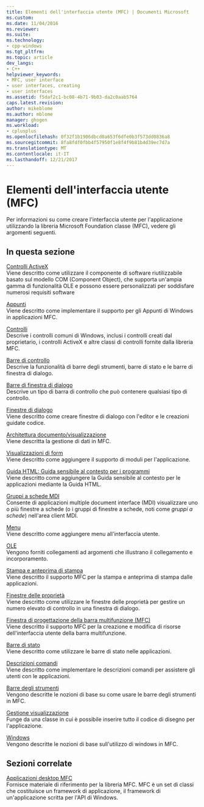 ```yaml
---
title: Elementi dell'interfaccia utente (MFC) | Documenti Microsoft
ms.custom: 
ms.date: 11/04/2016
ms.reviewer: 
ms.suite: 
ms.technology:
- cpp-windows
ms.tgt_pltfrm: 
ms.topic: article
dev_langs:
- C++
helpviewer_keywords:
- MFC, user interface
- user interfaces, creating
- user interfaces
ms.assetid: f5daf2c1-bc08-4b71-9b03-da2c0aab5764
caps.latest.revision: 
author: mikeblome
ms.author: mblome
manager: ghogen
ms.workload:
- cplusplus
ms.openlocfilehash: 0f32f1b1906dbcd0a653f6dfe0b3f573dd0836a8
ms.sourcegitcommit: 8fa8fdf0fbb4f57950f1e8f4f9b81b4d39ec7d7a
ms.translationtype: MT
ms.contentlocale: it-IT
ms.lasthandoff: 12/21/2017
---
```

# <a name="user-interface-elements-mfc"></a>Elementi dell'interfaccia utente (MFC)
Per informazioni su come creare l'interfaccia utente per l'applicazione utilizzando la libreria Microsoft Foundation classe (MFC), vedere gli argomenti seguenti.  
  
## <a name="in-this-section"></a>In questa sezione  
 [Controlli ActiveX](../mfc/activex-controls.md)  
 Viene descritto come utilizzare il componente di software riutilizzabile basato sul modello COM (Component Object), che supporta un'ampia gamma di funzionalità OLE e possono essere personalizzati per soddisfare numerosi requisiti software  
  
 [Appunti](../mfc/clipboard.md)  
 Viene descritto come implementare il supporto per gli Appunti di Windows in applicazioni MFC.  
  
 [Controlli](../mfc/controls-mfc.md)  
 Descrive i controlli comuni di Windows, inclusi i controlli creati dal proprietario, i controlli ActiveX e altre classi di controlli fornite dalla libreria MFC.  
  
 [Barre di controllo](../mfc/control-bars.md)  
 Descrive la funzionalità di barre degli strumenti, barre di stato e le barre di finestra di dialogo.  
  
 [Barre di finestra di dialogo](../mfc/dialog-bars.md)  
 Descrive un tipo di barra di controllo che può contenere qualsiasi tipo di controllo.  
  
 [Finestre di dialogo](../mfc/dialog-boxes.md)  
 Viene descritto come creare finestre di dialogo con l'editor e le creazioni guidate codice.  
  
 [Architettura documento/visualizzazione](../mfc/document-view-architecture.md)  
 Viene descritta la gestione di dati in MFC.  
  
 [Visualizzazioni di form](../mfc/form-views-mfc.md)  
 Viene descritto come aggiungere il supporto di moduli per l'applicazione.  
  
 [Guida HTML: Guida sensibile al contesto per i programmi](../mfc/html-help-context-sensitive-help-for-your-programs.md)  
 Viene descritto come aggiungere la Guida sensibile al contesto per le applicazioni mediante la Guida HTML.  
  
 [Gruppi a schede MDI](../mfc/mdi-tabbed-groups.md)  
 Consente di applicazioni multiple document interface (MDI) visualizzare uno o più finestre a schede (o i gruppi di finestre a schede, noti come *gruppi a schede*) nell'area client MDI.  
  
 [Menu](../mfc/menus-mfc.md)  
 Viene descritto come aggiungere menu all'interfaccia utente.  
  
 [OLE](../mfc/ole-mfc.md)  
 Vengono forniti collegamenti ad argomenti che illustrano il collegamento e incorporamento.  
  
 [Stampa e anteprima di stampa](../mfc/printing-and-print-preview.md)  
 Viene descritto il supporto MFC per la stampa e anteprima di stampa dalle applicazioni.  
  
 [Finestre delle proprietà](../mfc/property-sheets-mfc.md)  
 Viene descritto come utilizzare le finestre delle proprietà per gestire un numero elevato di controllo in una finestra di dialogo.  
  
 [Finestra di progettazione della barra multifunzione (MFC)](../mfc/ribbon-designer-mfc.md)  
 Viene descritto il supporto MFC per la creazione e modifica di risorse dell'interfaccia utente della barra multifunzione.  
  
 [Barre di stato](../mfc/status-bars.md)  
 Viene descritto come utilizzare le barre di stato nelle applicazioni.  
  
 [Descrizioni comandi](../mfc/tool-tips.md)  
 Viene descritto come implementare le descrizioni comandi per assistere gli utenti con le applicazioni.  
  
 [Barre degli strumenti](../mfc/toolbars.md)  
 Vengono descritte le nozioni di base su come usare le barre degli strumenti in MFC.  
  
 [Gestione visualizzazione](../mfc/visualization-manager.md)  
 Funge da una classe in cui è possibile inserire tutto il codice di disegno per l'applicazione.  
  
 [Windows](../mfc/windows.md)  
 Vengono descritte le nozioni di base sull'utilizzo di windows in MFC.  
  
## <a name="related-sections"></a>Sezioni correlate  
 [Applicazioni desktop MFC](../mfc/mfc-desktop-applications.md)  
 Fornisce materiale di riferimento per la libreria MFC. MFC è un set di classi che costituisce un framework di applicazione, il framework di un'applicazione scritta per l'API di Windows.

